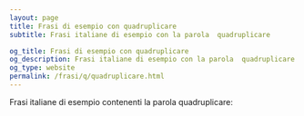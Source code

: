 ```yaml
---
layout: page
title: Frasi di esempio con quadruplicare 
subtitle: Frasi italiane di esempio con la parola  quadruplicare

og_title: Frasi di esempio con quadruplicare 
og_description: Frasi italiane di esempio con la parola  quadruplicare
og_type: website
permalink: /frasi/q/quadruplicare.html
---
```


Frasi italiane di esempio contenenti la parola quadruplicare:



